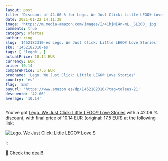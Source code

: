 ```yaml
---
layout: post
title: 'Discount of 42.06 % for Lego. We Just Click: Little LEGO® Love S'
date: 2021-01-22 14:11:39
image: 'https://m.media-amazon.com/images/I/41bjNI4n-mL._SL200_.jpg'
comments: true
category: ofertas
author: ring
slug: '1452182310-es Lego. We Just Click: Little LEGO® Love Stories'
sku: '1452182310-es'
tags: [ 'lego®', ]
actualPrice: 10.14 EUR
currency: EUR
price: 10.14
comparePrice: 17.5 EUR
prodname: 'Lego. We Just Click: Little LEGO® Love Stories'
country: 'es'
flag: '🇪🇸'
buyurl: 'https://www.amazon.es/dp/1452182310/?tag=tolees-21'
descuento: '42.06'
average: '10.14'
---
```


You've got [Lego. We Just Click: Little LEGO® Love Stories](https://www.amazon.es/dp/1452182310/?tag=tolees-21) with a  42.06 % discount, with final price of 10.14 EUR (original: 17.5 EUR) at the following link:

[![Lego. We Just Click: Little LEGO® Love S](https://m.media-amazon.com/images/I/41bjNI4n-mL._SL200_.jpg)](https://www.amazon.es/dp/1452182310/?tag=tolees-21)

ℹ️:


[🛒 Check the deal!!](https://www.amazon.es/dp/1452182310/?tag=tolees-21)
